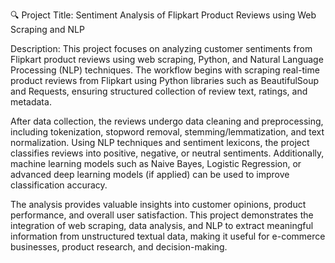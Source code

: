 🔍 Project Title: Sentiment Analysis of Flipkart Product Reviews using Web Scraping and NLP

Description:
This project focuses on analyzing customer sentiments from Flipkart product reviews using web scraping, Python, and Natural Language Processing (NLP) techniques. The workflow begins with scraping real-time product reviews from Flipkart using Python libraries such as BeautifulSoup and Requests, ensuring structured collection of review text, ratings, and metadata.

After data collection, the reviews undergo data cleaning and preprocessing, including tokenization, stopword removal, stemming/lemmatization, and text normalization. Using NLP techniques and sentiment lexicons, the project classifies reviews into positive, negative, or neutral sentiments. Additionally, machine learning models such as Naive Bayes, Logistic Regression, or advanced deep learning models (if applied) can be used to improve classification accuracy.

The analysis provides valuable insights into customer opinions, product performance, and overall user satisfaction. This project demonstrates the integration of web scraping, data analysis, and NLP to extract meaningful information from unstructured textual data, making it useful for e-commerce businesses, product research, and decision-making.
